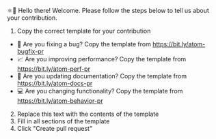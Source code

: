 ⚛👋 Hello there! Welcome. Please follow the steps below to tell us about your contribution.

1. Copy the correct template for your contribution

-   🐛 Are you fixing a bug? Copy the template from <https://bit.ly/atom-bugfix-pr>
-   📈 Are you improving performance? Copy the template from <https://bit.ly/atom-perf-pr>
-   📝 Are you updating documentation? Copy the template from <https://bit.ly/atom-docs-pr>
-   💻 Are you changing functionality? Copy the template from <https://bit.ly/atom-behavior-pr>

2. Replace this text with the contents of the template
3. Fill in all sections of the template
4. Click "Create pull request"
